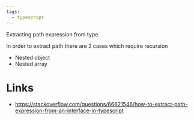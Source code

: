 ```yaml
---
tags:
  - typescript
---
```


Extracting path expression from type.

In order to extract path there are 2 cases which require recursion
- Nested object
- Nested array

# Links
- https://stackoverflow.com/questions/66621546/how-to-extract-path-expression-from-an-interface-in-typescript